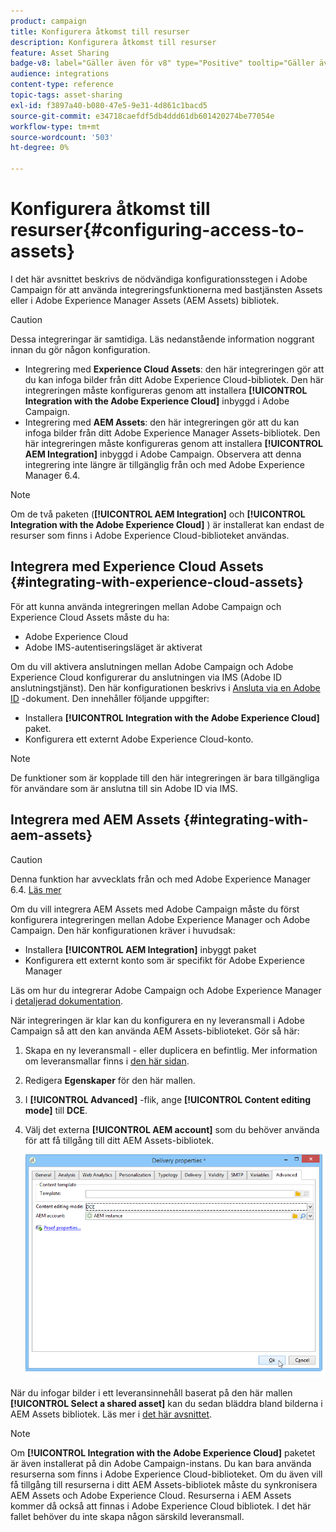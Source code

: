```yaml
---
product: campaign
title: Konfigurera åtkomst till resurser
description: Konfigurera åtkomst till resurser
feature: Asset Sharing
badge-v8: label="Gäller även för v8" type="Positive" tooltip="Gäller även Campaign v8"
audience: integrations
content-type: reference
topic-tags: asset-sharing
exl-id: f3897a40-b080-47e5-9e31-4d861c1bacd5
source-git-commit: e34718caefdf5db4ddd61db601420274be77054e
workflow-type: tm+mt
source-wordcount: '503'
ht-degree: 0%

---
```


# Konfigurera åtkomst till resurser{#configuring-access-to-assets}



I det här avsnittet beskrivs de nödvändiga konfigurationsstegen i Adobe Campaign för att använda integreringsfunktionerna med bastjänsten Assets eller i Adobe Experience Manager Assets (AEM Assets) bibliotek.

>[!CAUTION]
>
>Dessa integreringar är samtidiga. Läs nedanstående information noggrant innan du gör någon konfiguration.

* Integrering med **Experience Cloud Assets**: den här integreringen gör att du kan infoga bilder från ditt Adobe Experience Cloud-bibliotek. Den här integreringen måste konfigureras genom att installera **[!UICONTROL Integration with the Adobe Experience Cloud]** inbyggd i Adobe Campaign.
* Integrering med **AEM Assets**: den här integreringen gör att du kan infoga bilder från ditt Adobe Experience Manager Assets-bibliotek. Den här integreringen måste konfigureras genom att installera **[!UICONTROL AEM Integration]** inbyggd i Adobe Campaign. Observera att denna integrering inte längre är tillgänglig från och med Adobe Experience Manager 6.4.

>[!NOTE]
>
>Om de två paketen (**[!UICONTROL AEM Integration]** och **[!UICONTROL Integration with the Adobe Experience Cloud]** ) är installerat kan endast de resurser som finns i Adobe Experience Cloud-biblioteket användas.

## Integrera med Experience Cloud Assets {#integrating-with-experience-cloud-assets}

För att kunna använda integreringen mellan Adobe Campaign och Experience Cloud Assets måste du ha:

* Adobe Experience Cloud
* Adobe IMS-autentiseringsläget är aktiverat

Om du vill aktivera anslutningen mellan Adobe Campaign och Adobe Experience Cloud konfigurerar du anslutningen via IMS (Adobe ID anslutningstjänst). Den här konfigurationen beskrivs i [Ansluta via en Adobe ID](../../integrations/using/about-adobe-id.md) -dokument. Den innehåller följande uppgifter:

* Installera **[!UICONTROL Integration with the Adobe Experience Cloud]** paket.
* Konfigurera ett externt Adobe Experience Cloud-konto.

>[!NOTE]
>
>De funktioner som är kopplade till den här integreringen är bara tillgängliga för användare som är anslutna till sin Adobe ID via IMS.

## Integrera med AEM Assets {#integrating-with-aem-assets}


>[!CAUTION]
>
>Denna funktion har avvecklats från och med Adobe Experience Manager 6.4. [Läs mer](https://experienceleague.adobe.com/docs/experience-manager-64/release-notes/deprecated-removed-features.html#removed-features)

Om du vill integrera AEM Assets med Adobe Campaign måste du först konfigurera integreringen mellan Adobe Experience Manager och Adobe Campaign. Den här konfigurationen kräver i huvudsak:

* Installera **[!UICONTROL AEM Integration]** inbyggt paket
* Konfigurera ett externt konto som är specifikt för Adobe Experience Manager

Läs om hur du integrerar Adobe Campaign och Adobe Experience Manager i [detaljerad dokumentation](../../integrations/using/about-adobe-experience-manager.md).

När integreringen är klar kan du konfigurera en ny leveransmall i Adobe Campaign så att den kan använda AEM Assets-biblioteket. Gör så här:

1. Skapa en ny leveransmall - eller duplicera en befintlig. Mer information om leveransmallar finns i [den här sidan](../../delivery/using/about-templates.md).
1. Redigera **Egenskaper** för den här mallen.
1. I **[!UICONTROL Advanced]** -flik, ange **[!UICONTROL Content editing mode]** till **DCE**.
1. Välj det externa **[!UICONTROL AEM account]** som du behöver använda för att få tillgång till ditt AEM Assets-bibliotek.

   ![](assets/dam_aem_assets1.png)

När du infogar bilder i ett leveransinnehåll baserat på den här mallen **[!UICONTROL Select a shared asset]** kan du sedan bläddra bland bilderna i AEM Assets bibliotek. Läs mer i [det här avsnittet](../../integrations/using/inserting-a-shared-asset.md).

>[!NOTE]
>
>Om **[!UICONTROL Integration with the Adobe Experience Cloud]** paketet är även installerat på din Adobe Campaign-instans. Du kan bara använda resurserna som finns i Adobe Experience Cloud-biblioteket. Om du även vill få tillgång till resurserna i ditt AEM Assets-bibliotek måste du synkronisera AEM Assets och Adobe Experience Cloud. Resurserna i AEM Assets kommer då också att finnas i Adobe Experience Cloud bibliotek. I det här fallet behöver du inte skapa någon särskild leveransmall.
